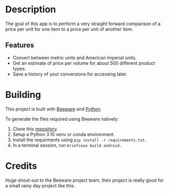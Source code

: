 # Description
The goal of this app is to perform a very straight forward comparison of a price per unit for one item to a price per unit of another item.

## Features
- Convert between metric units and American imperial units.</li>
- Get an estimate of price per volume for about 500 different product types.</li>
- Save a history of your conversions for accessing later.</li>

# Building
This project is built with [Beeware](https://github.com/beeware) and [Python](https://www.python.org/downloads/release/python-31014/).

To generate the files required using Beeware natively:
1. Clone this [repository](https://github.com/DrMantisTobbogan/foodpricecomparison/tree/master).
2. Setup a Python 3.10 venv or conda environment.
3. Install the requirments using `pip install -r requirements.txt.`
4. In a terminal session, run `briefcase build android.`

# Credits
Huge shout-out to the Beeware project team, their project is really good for a small rainy day project like this.
